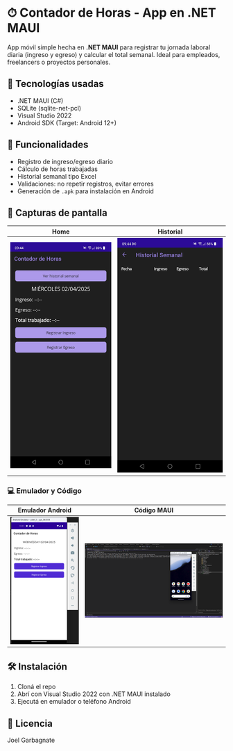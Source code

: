 # ⏱ Contador de Horas - App en .NET MAUI

App móvil simple hecha en **.NET MAUI** para registrar tu jornada laboral diaria (ingreso y egreso) y calcular el total semanal. Ideal para empleados, freelancers o proyectos personales.

## 🚀 Tecnologías usadas
- .NET MAUI (C#)
- SQLite (sqlite-net-pcl)
- Visual Studio 2022
- Android SDK (Target: Android 12+)

## 📲 Funcionalidades
- Registro de ingreso/egreso diario
- Cálculo de horas trabajadas
- Historial semanal tipo Excel
- Validaciones: no repetir registros, evitar errores
- Generación de `.apk` para instalación en Android

## 🧪 Capturas de pantalla

| Home | Historial |
|------|-----------|
| ![home](docs/home.jpeg) | ![historial](docs/historial.jpeg) |

### 💻 Emulador y Código

| Emulador Android | Código MAUI |
|------------------|-------------|
| ![emulador](docs/emulador.png) | ![code](docs/code.png) |

## 🛠 Instalación
1. Cloná el repo
2. Abrí con Visual Studio 2022 con .NET MAUI instalado
3. Ejecutá en emulador o teléfono Android

## 🔐 Licencia
Joel Garbagnate
